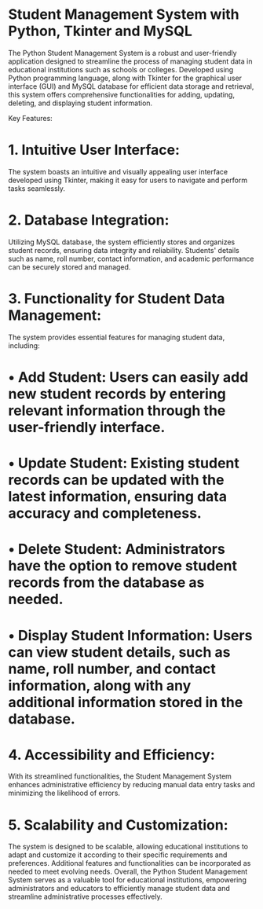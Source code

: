 # Student Management System with Python, Tkinter and MySQL

The Python Student Management System is a robust and user-friendly application designed to streamline the process of managing student data in educational institutions such as schools or colleges. Developed using Python programming language, along with Tkinter for the graphical user interface (GUI) and MySQL database for efficient data storage and retrieval, this system offers comprehensive functionalities for adding, updating, deleting, and displaying student information.

Key Features:

# 1. Intuitive User Interface:
The system boasts an intuitive and visually appealing user interface developed using Tkinter, making it easy for users to navigate and perform tasks seamlessly.
# 2. Database Integration: 
Utilizing MySQL database, the system efficiently stores and organizes student records, ensuring data integrity and reliability. Students' details such as name, roll number, contact information, and academic performance can be securely stored and managed.
# 3. Functionality for Student Data Management: 
The system provides essential features for managing student data, including:
# • Add Student: Users can easily add new student records by entering relevant information through the user-friendly interface.
# • Update Student: Existing student records can be updated with the latest information, ensuring data accuracy and completeness.
# • Delete Student: Administrators have the option to remove student records from the database as needed.
# • Display Student Information: Users can view student details, such as name, roll number, and contact information, along with any additional information stored in the database.
# 4. Accessibility and Efficiency: 
With its streamlined functionalities, the Student Management System enhances administrative efficiency by reducing manual data entry tasks and minimizing the likelihood of errors.
# 5. Scalability and Customization: 
The system is designed to be scalable, allowing educational institutions to adapt and customize it according to their specific requirements and preferences. Additional features and functionalities can be incorporated as needed to meet evolving needs.
Overall, the Python Student Management System serves as a valuable tool for educational institutions, empowering administrators and educators to efficiently manage student data and streamline administrative processes effectively.

